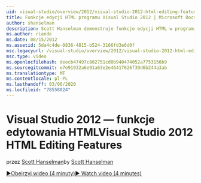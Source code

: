 ```yaml
---
uid: visual-studio/overview/2012/visual-studio-2012-html-editing-features
title: Funkcje edycji HTML programu Visual Studio 2012 | Microsoft Docs
author: shanselman
description: Scott Hanselman demonstruje funkcje edycji HTML w programie Visual Studio 2012.
ms.author: riande
ms.date: 08/15/2012
ms.assetid: 5da4c4de-0836-4815-b524-3166fd3e6d0f
msc.legacyurl: /visual-studio/overview/2012/visual-studio-2012-html-editing-features
msc.type: video
ms.openlocfilehash: deecb47497c802751cd0b940474052a7753156b9
ms.sourcegitcommit: e7e91932a6e91a63e2e46417626f39d6b244a3ab
ms.translationtype: MT
ms.contentlocale: pl-PL
ms.lasthandoff: 03/06/2020
ms.locfileid: "78558024"
---
```

# <a name="visual-studio-2012-html-editing-features"></a><span data-ttu-id="c76f7-103">Visual Studio 2012 — funkcje edytowania HTML</span><span class="sxs-lookup"><span data-stu-id="c76f7-103">Visual Studio 2012 HTML Editing Features</span></span>

<span data-ttu-id="c76f7-104">przez [Scott Hanselman](https://github.com/shanselman)</span><span class="sxs-lookup"><span data-stu-id="c76f7-104">by [Scott Hanselman](https://github.com/shanselman)</span></span>

[<span data-ttu-id="c76f7-105">&#9654;Obejrzyj wideo (4 minuty)</span><span class="sxs-lookup"><span data-stu-id="c76f7-105">&#9654; Watch video (4 minutes)</span></span>](https://channel9.msdn.com/Blogs/ASP-NET-Site-Videos/visual-studio-2012-html-editing-features)

